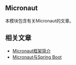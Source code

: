 ## Micronaut

本模块包含有关Micronaut的文章。

## 相关文章

+ [Micronaut框架简介](docs/Micronaut框架简介.md)
+ [Micronaut与Spring Boot](docs/Micronaut与SpringBoot.md)
